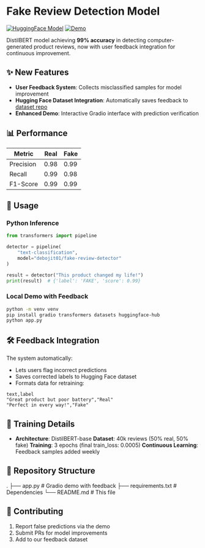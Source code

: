 # Fake Review Detection Model

[![HuggingFace Model](https://img.shields.io/badge/🤗%20Model-Check%20on%20Hub-blue)](https://huggingface.co/debojit01/fake-review-detector)
[![Demo](https://img.shields.io/badge/🎮%20Live-Try%20Demo-red)](https://huggingface.co/spaces/debojit01/fake-review-detector-demo)

DistilBERT model achieving **99% accuracy** in detecting computer-generated product reviews, now with user feedback integration for continuous improvement.

## ✨ New Features
- **User Feedback System**: Collects misclassified samples for model improvement
- **Hugging Face Dataset Integration**: Automatically saves feedback to [dataset repo](https://huggingface.co/datasets/debojit01/fake-review-dataset)
- **Enhanced Demo**: Interactive Gradio interface with prediction verification

## 📊 Performance
| Metric     | Real | Fake |
|------------|------|------|
| Precision  | 0.98 | 0.99 |
| Recall     | 0.99 | 0.98 |
| F1-Score   | 0.99 | 0.99 |

## 🚀 Usage

### Python Inference
```python
from transformers import pipeline

detector = pipeline(
    "text-classification",
    model="debojit01/fake-review-detector"
)

result = detector("This product changed my life!")
print(result)  # {'label': 'FAKE', 'score': 0.99}
```

### Local Demo with Feedback
```bash
python -m venv venv
pip install gradio transformers datasets huggingface-hub
python app.py
```

## 🛠 Feedback Integration
The system automatically:
- Lets users flag incorrect predictions
- Saves corrected labels to Hugging Face dataset
- Formats data for retraining:
```csv
text,label
"Great product but poor battery","Real"
"Perfect in every way!","Fake"
```

## 🧠 Training Details
- **Architecture**: DistilBERT-base
**Dataset**: 40k reviews (50% real, 50% fake)
**Training**: 3 epochs (final train_loss: 0.0005)
**Continuous Learning**: Feedback samples added weekly

## 📂 Repository Structure
.
├── app.py                     # Gradio demo with feedback
├── requirements.txt           # Dependencies
└── README.md                  # This file

## 🤝 Contributing
1. Report false predictions via the demo
2. Submit PRs for model improvements
3. Add to our feedback dataset